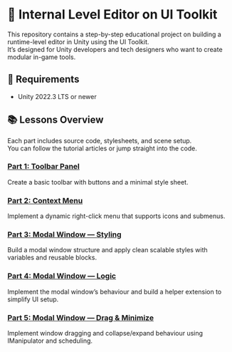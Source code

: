 # 🧩 Internal Level Editor on UI Toolkit

This repository contains a step-by-step educational project on building a runtime-level editor in Unity using the UI Toolkit.  
It’s designed for Unity developers and tech designers who want to create modular in-game tools.

## 🚀 Requirements

- Unity 2022.3 LTS or newer

## 📚 Lessons Overview

Each part includes source code, stylesheets, and scene setup.  
You can follow the tutorial articles or jump straight into the code.

### [Part 1: Toolbar Panel](https://medium.com/@e.a.shadin/in-game-editor-with-ui-toolkit-part-1-toolbar-6f55a4686509)
Create a basic toolbar with buttons and a minimal style sheet.

### [Part 2: Context Menu](https://medium.com/@e.a.shadin/in-game-editor-with-ui-toolkit-part-2-context-menu-90a5322ac142)
Implement a dynamic right-click menu that supports icons and submenus.

### [Part 3: Modal Window — Styling](https://medium.com/@e.a.shadin/in-game-editor-with-ui-toolkit-part-3-modal-window-styling-f46c6998f96f)
Build a modal window structure and apply clean scalable styles with variables and reusable blocks.

### [Part 4: Modal Window — Logic](https://medium.com/@e.a.shadin/in-game-editor-with-ui-toolkit-part-4-modal-window-logic-implementation-c38d7f60e9eb)
Implement the modal window’s behaviour and build a helper extension to simplify UI setup.

### [Part 5: Modal Window — Drag & Minimize](https://medium.com/@e.a.shadin/in-game-editor-with-ui-toolkit-part-5-modal-window-dragging-minimizing-8f27b114feea)
Implement window dragging and collapse/expand behaviour using IManipulator and scheduling.
